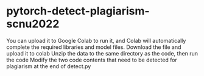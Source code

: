 # pytorch-detect-plagiarism-scnu2022

You can upload it to Google Colab to run it, and Colab will automatically complete the required libraries and model files.
Download the file and upload it to colab
Unzip the data to the same directory as the code, then run the code
Modify the two code contents that need to be detected for plagiarism at the end of detect.py

